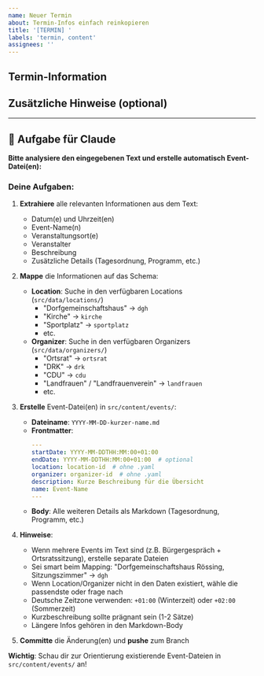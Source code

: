 ```yaml
---
name: Neuer Termin
about: Termin-Infos einfach reinkopieren
title: '[TERMIN] '
labels: 'termin, content'
assignees: ''
---
```


## Termin-Information

<!-- Kopiere hier einfach den kompletten Text mit allen Termin-Infos rein (z.B. aus E-Mail, Flyer, Einladung) -->

## Zusätzliche Hinweise (optional)

<!-- Falls Claude weitere Infos braucht oder du Besonderheiten angeben willst -->

---

## 🤖 Aufgabe für Claude

**Bitte analysiere den eingegebenen Text und erstelle automatisch Event-Datei(en):**

### Deine Aufgaben:

1. **Extrahiere** alle relevanten Informationen aus dem Text:
   - Datum(e) und Uhrzeit(en)
   - Event-Name(n)
   - Veranstaltungsort(e)
   - Veranstalter
   - Beschreibung
   - Zusätzliche Details (Tagesordnung, Programm, etc.)

2. **Mappe** die Informationen auf das Schema:
   - **Location**: Suche in den verfügbaren Locations (`src/data/locations/`)
     - "Dorfgemeinschaftshaus" → `dgh`
     - "Kirche" → `kirche`
     - "Sportplatz" → `sportplatz`
     - etc.
   - **Organizer**: Suche in den verfügbaren Organizers (`src/data/organizers/`)
     - "Ortsrat" → `ortsrat`
     - "DRK" → `drk`
     - "CDU" → `cdu`
     - "Landfrauen" / "Landfrauenverein" → `landfrauen`
     - etc.

3. **Erstelle** Event-Datei(en) in `src/content/events/`:
   - **Dateiname**: `YYYY-MM-DD-kurzer-name.md`
   - **Frontmatter**:
     ```yaml
     ---
     startDate: YYYY-MM-DDTHH:MM:00+01:00
     endDate: YYYY-MM-DDTHH:MM:00+01:00  # optional
     location: location-id  # ohne .yaml
     organizer: organizer-id  # ohne .yaml
     description: Kurze Beschreibung für die Übersicht
     name: Event-Name
     ---
     ```
   - **Body**: Alle weiteren Details als Markdown (Tagesordnung, Programm, etc.)

4. **Hinweise**:
   - Wenn mehrere Events im Text sind (z.B. Bürgergespräch + Ortsratssitzung), erstelle separate Dateien
   - Sei smart beim Mapping: "Dorfgemeinschaftshaus Rössing, Sitzungszimmer" → `dgh`
   - Wenn Location/Organizer nicht in den Daten existiert, wähle die passendste oder frage nach
   - Deutsche Zeitzone verwenden: `+01:00` (Winterzeit) oder `+02:00` (Sommerzeit)
   - Kurzbeschreibung sollte prägnant sein (1-2 Sätze)
   - Längere Infos gehören in den Markdown-Body

5. **Committe** die Änderung(en) und **pushe** zum Branch

**Wichtig**: Schau dir zur Orientierung existierende Event-Dateien in `src/content/events/` an!
